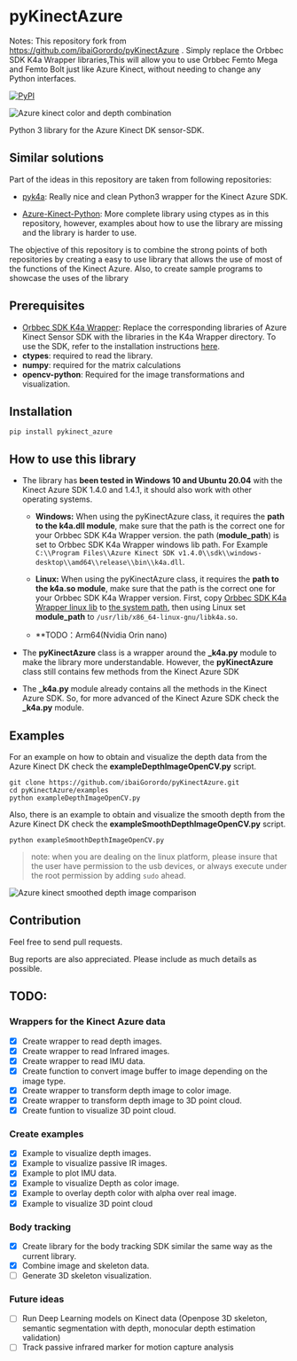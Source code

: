 # pyKinectAzure
Notes:
This repository fork from https://github.com/ibaiGorordo/pyKinectAzure . Simply replace the  Orbbec SDK K4a Wrapper libraries,This will allow you to use Orbbec Femto Mega and Femto Bolt just like Azure Kinect, without needing to change any Python interfaces.


[![PyPI](https://img.shields.io/pypi/v/pykinect-azure?color=2BAF2B)](https://pypi.org/project/pykinect-azure/)

![Azure kinect color and depth combination](https://github.com/ibaiGorordo/pyKinectAzure/blob/master/doc/images/outputImage.jpg)

Python 3 library for the Azure Kinect DK sensor-SDK.

## Similar solutions
Part of the ideas in this repository are taken from following repositories:
* [pyk4a](https://github.com/etiennedub/pyk4a): Really nice and clean Python3 wrapper for the Kinect Azure SDK.

* [Azure-Kinect-Python](https://github.com/hexops/Azure-Kinect-Python): More complete library using ctypes as in this repository, however, examples about how to use the library are missing and the library is harder to use.

The objective of this repository is to combine the strong points of both repositories by creating a easy to use library that allows the use of most of the functions of the Kinect Azure. Also, to create sample programs to showcase the uses of the library

## Prerequisites
* [Orbbec SDK K4a Wrapper](/orbbecK4aWrapper/readme.md): Replace the corresponding libraries of Azure Kinect Sensor SDK with the libraries in the K4a Wrapper directory.
  To use the SDK, refer to the installation instructions [here](https://github.com/microsoft/Azure-Kinect-Sensor-SDK).
* **ctypes**: required to read the library.
* **numpy**: required for the matrix calculations
* **opencv-python**: Required for the image transformations and visualization.

## Installation
```commandline
pip install pykinect_azure
```

## How to use this library

* The library has **been tested in Windows 10 and Ubuntu 20.04** with the Kinect Azure SDK 1.4.0 and 1.4.1, it should also work with other operating systems.

  - **Windows:** When using the pyKinectAzure class, it requires the **path to the k4a.dll module**, make sure that the path is the correct one for your Orbbec SDK K4a Wrapper version.  the path (**module_path**) is set to Orbbec SDK K4a Wrapper windows lib path. For Example  ```C:\\Program Files\\Azure Kinect SDK v1.4.0\\sdk\\windows-desktop\\amd64\\release\\bin\\k4a.dll```.

  - **Linux:** When using the pyKinectAzure class, it requires the **path to the k4a.so module**, make sure that the path is the correct one for your Orbbec SDK K4a Wrapper version. First, copy [Orbbec SDK K4a Wrapper linux lib](/orbbecK4aWrapper/lib/linux_x64/*) to [the system path](/usr/lib/x86_64-linux-gnu), then using Linux set **module_path** to  ```/usr/lib/x86_64-linux-gnu/libk4a.so```.
  
   - **TODO：Arm64(Nvidia Orin nano)

* The **pyKinectAzure** class is a wrapper around the **_k4a.py** module to make the library more understandable. However, the **pyKinectAzure** class still contains few methods from the Kinect Azure SDK

* The **_k4a.py** module already contains all the methods in the Kinect Azure SDK. So, for more advanced of the Kinect Azure SDK check the **_k4a.py** module.

## Examples

For an example on how to obtain and visualize the depth data from the Azure Kinect DK check the **exampleDepthImageOpenCV.py** script.
```
git clone https://github.com/ibaiGorordo/pyKinectAzure.git
cd pyKinectAzure/examples
python exampleDepthImageOpenCV.py
```

Also, there is an example to obtain and visualize the smooth depth from the Azure Kinect DK check the **exampleSmoothDepthImageOpenCV.py** script.
```
python exampleSmoothDepthImageOpenCV.py
```
> note: when you are dealing on the linux platform, please insure that the user have permission to the usb devices, or always execute under the root permission by adding `sudo` ahead.

![Azure kinect smoothed depth image comparison](https://github.com/ibaiGorordo/pyKinectAzure/blob/master/doc/images/Azure%20kinect%20smoothed%20depth%20image.png)


## Contribution

Feel free to send pull requests.

Bug reports are also appreciated. Please include as much details as possible.

## TODO:

### Wrappers for the Kinect Azure data
- [x] Create wrapper to read depth images.
- [x] Create wrapper to read Infrared images.
- [x] Create wrapper to read IMU data.
- [x] Create function to convert image buffer to image depending on the image type.
- [x] Create wrapper to transform depth image to color image.
- [x] Create wrapper to transform depth image to 3D point cloud.
- [x] Create funtion to visualize 3D point cloud.

### Create examples
- [x] Example to visualize depth images.
- [x] Example to visualize passive IR images.
- [x] Example to plot IMU data.
- [x] Example to visualize Depth as color image.
- [x] Example to overlay depth color with alpha over real image.
- [x] Example to visualize 3D point cloud

### Body tracking
- [x] Create library for the body tracking SDK similar the same way as the current library.
- [x] Combine image and skeleton data.
- [ ] Generate 3D skeleton visualization.

### Future ideas
- [ ] Run Deep Learning models on Kinect data (Openpose 3D skeleton, semantic segmentation with depth, monocular depth estimation validation)
- [ ] Track passive infrared marker for motion capture analysis
